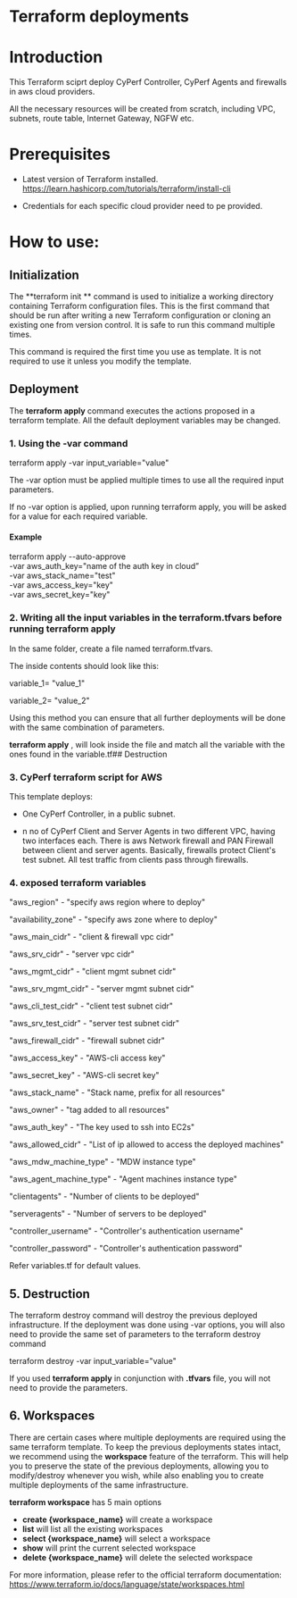 # Terraform deployments

# Introduction

This Terraform sciprt deploy CyPerf Controller, CyPerf Agents and firewalls in aws cloud providers.

All the necessary resources will be created from scratch, including VPC, subnets, route table, Internet Gateway, NGFW etc.

# Prerequisites

- Latest version of Terraform installed. https://learn.hashicorp.com/tutorials/terraform/install-cli

- Credentials for each specific cloud provider need to pe provided.

# How to use:

## Initialization

The  **terraform init ** command is used to initialize a working directory containing Terraform configuration files. This is the first command that should be run after writing a new Terraform configuration or cloning an existing one from version control. It is safe to run this command multiple times.

This command is required the first time you use as template. It is not required to use it unless you modify the template.

## Deployment

The  **terraform apply**  command executes the actions proposed in a terraform template. All the default deployment variables may be changed.

### 1. Using the **-var** command

terraform apply -var input\_variable=&quot;value&quot;

The -var option must be applied multiple times to use all the required input parameters.

If no -var option is applied, upon running terraform apply, you will be asked for a value for each required variable.

#### Example

terraform apply --auto-approve\
-var aws_auth_key="name of the auth key in cloud”\
-var aws_stack_name="test" \
-var aws_access_key="key" \
-var aws_secret_key="key"


### 2. Writing all the input variables in the terraform.tfvars before running terraform apply

In the same folder, create a file named terraform.tfvars.

The inside contents should look like this:

variable_1= "value\_1"

variable_2= "value\_2"

Using this method you can ensure that all further deployments will be done with the same combination of parameters.

**terraform apply** , will look inside the file and match all the variable with the ones found in the variable.tf## Destruction

### 3. CyPerf terraform script for AWS 
 
This template deploys:

- One CyPerf Controller, in a public subnet.

- n no of CyPerf Client and Server Agents in two different VPC, having two interfaces each. There is aws Network firewall and PAN Firewall between client and server agents. Basically, firewalls protect Client's test subnet. All test traffic from clients pass through firewalls.

### 4. exposed terraform variables 

"aws_region" - "specify aws region where to deploy"

"availability_zone" - "specify aws zone where to deploy"
 
"aws_main_cidr" - "client & firewall vpc cidr"

"aws_srv_cidr" - "server vpc cidr"

"aws_mgmt_cidr" - "client mgmt subnet cidr"

"aws_srv_mgmt_cidr" - "server mgmt subnet cidr"

"aws_cli_test_cidr" - "client test subnet cidr"

"aws_srv_test_cidr" - "server test subnet cidr"

"aws_firewall_cidr" - "firewall subnet cidr"

"aws_access_key" - "AWS-cli access key"

"aws_secret_key" - "AWS-cli secret key"

"aws_stack_name" - "Stack name, prefix for all resources"

"aws_owner" - "tag added to all resources"

"aws_auth_key" - "The key used to ssh into EC2s"

"aws_allowed_cidr" - "List of ip allowed to access the deployed machines"

"aws_mdw_machine_type" - "MDW instance type"

"aws_agent_machine_type" - "Agent machines instance type"

"clientagents" - "Number of clients to be deployed"

"serveragents" - "Number of servers to be deployed"

"controller_username" - "Controller's authentication username"
  
"controller_password" - "Controller's authentication password"

Refer variables.tf for default values.

## 5. Destruction

The terraform destroy command will destroy the previous deployed infrastructure.
If the deployment was done using -var options, you will also need to provide the same set of parameters to the terraform destroy command

terraform destroy -var input\_variable=&quot;value&quot;

If you used **terraform apply** in conjunction with **.tfvars** file, you will not need to provide the parameters.

## 6. Workspaces

There are certain cases where multiple deployments are required using the same terraform template. To keep the previous deployments states intact, we recommend using the **workspace** feature of the terraform. This will help you to preserve the state of the previous deployments, allowing you to modify/destroy whenever you wish, while also enabling you to create multiple deployments of the same infrastructure.


**terraform workspace** has 5 main options

- **create {workspace_name}** will create a workspace
- **list** will list all the existing workspaces
- **select {workspace_name}** will select a workspace
- **show** will print the current selected workspace
- **delete {workspace_name}** will delete the selected workspace

For more information, please refer to the official terraform documentation:
https://www.terraform.io/docs/language/state/workspaces.html